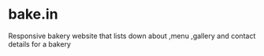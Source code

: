 # bake.in
Responsive bakery website that lists down about ,menu ,gallery and contact details for a bakery 
